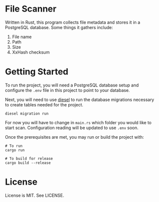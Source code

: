 # File Scanner

Written in Rust, this program collects file metadata and stores it in a PostgreSQL
database. Some things it gathers include:

1. File name
2. Path
3. Size
4. XxHash checksum

# Getting Started

To run the project, you will need a PostgreSQL database setup and configure the
`.env` file in this project to point to your database.

Next, you will need to use [diesel](http://diesel.rs/) to run the database migrations
necessary to create tables needed for the project.

```
diesel migration run
```

For now you will have to change in `main.rs` which folder you would like to start
scan. Configuration reading will be updated to use `.env` soon.

Once the prerequisites are met, you may run or build the project with:

```
# To run
cargo run

# To build for release
cargo build --release

```

# License

License is MIT. See LICENSE.